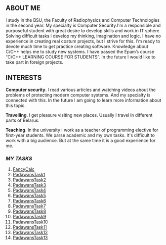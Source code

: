 
## ABOUT ME

  I study in the BSU, the Faculty of Radiophysics and Computer Technologies in the second year. My specialty is Computer Security.I'm a responsible and purposeful student with great desire to develop skills and work in IT sphere. Solving difficult tasks I develop my thinking, imagination and logic. I have no experience in creating real costum projects, but I strive for this. I'm ready to devote much time to get practice creating software. Knowledge about C/C++ helps me to study new systems. I have passed the Epam’s course “C/C++ LEARNING COURSE FOR STUDENTS”. In the future I would like to take part in foreign projects.

## INTERESTS

**Computer security**. I read various articles and watching videos about the problems of protecting modern computer systems. And my specialty is connected with this. In the future I am going to learn more information about this topic. 

**Travelling**. I get pleasure visiting new places. Usually I travel in different parts of Belarus. 

**Teaching**. In the university I work as a teacher of programming elective for first-year students. We parse academic and my own tasks. It's difficult to work with a big audience. But at the same time it is a good experience for me. 

### *MY TASKS*

1. [FancyCalc](https://github.com/AliaksandrKratovich/FancyCalc)
2. [PadawansTask1](https://github.com/AliaksandrKratovich/PadawansTask1)
3. [PadawansTask2](https://github.com/AliaksandrKratovich/PadawansTask2)
4. [PadawansTask3](https://github.com/AliaksandrKratovich/PadawansTask3)
5. [PadawansTask4](https://github.com/AliaksandrKratovich/PadawansTask4)
6. [PadawansTask5](https://github.com/AliaksandrKratovich/PadawansTask5)
7. [PadawansTask6](https://github.com/AliaksandrKratovich/PadawansTask6)
8. [PadawansTask7](https://github.com/AliaksandrKratovich/PadawansTask7)
9. [PadawansTask8](https://github.com/AliaksandrKratovich/PadawansTask8)
10. [PadawansTask9](https://github.com/AliaksandrKratovich/PadawansTask9)
11. [PadawansTask10](https://github.com/AliaksandrKratovich/PadawansTask10)
12. [PadawansTask11](https://github.com/AliaksandrKratovich/PadawansTask11)
13. [PadawansTask12](https://github.com/AliaksandrKratovich/PadawansTask12)
14. [PadawansTask13](https://github.com/AliaksandrKratovich/PadawansTask13)
